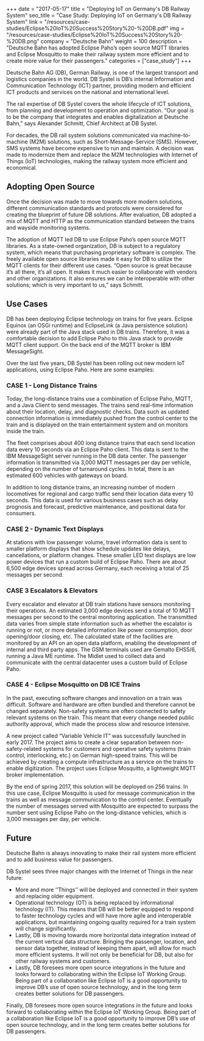 +++
date = "2017-05-17"
title = "Deploying IoT on Germany's DB Railway System"
seo_title = "Case Study: Deploying IoT on Germany's DB Railway System"
link = "/resources/case-studies/Eclipse%20IoT%20Success%20Story%20-%20DB.pdf"
img = "/resources/case-studies/Eclipse%20IoT%20Success%20Story%20-%20DB.png"
company = "Deutsche Bahn"
weight = 100
description = "Deutsche Bahn has adopted Eclipse Paho’s open source MQTT libraries and Eclipse Mosquitto to make their railway system more efficient and to create more value for their passengers."
categories = ["case_study"]
+++
<div class="row">
    <div class="col-md-12">

<p>Deutsche Bahn AG (DB), German Railway, is one of the largest transport and logistics companies in the world. DB Systel is DB&rsquo;s internal Information and Communication Technology (ICT) partner, providing modern and efficient ICT products and services on the national and international level.&nbsp;</p>
<p>The rail expertise of DB Systel covers the whole lifecycle of ICT solutions, from planning and development to operation and optimization. &ldquo;Our goal is to be the company that integrates and enables digitalization at Deutsche Bahn,&rdquo; says Alexander Schmitt, Chief Architect at DB Systel.</p>
<p>For decades, the DB rail system solutions communicated via machine-to-machine (M2M) solutions, such as Short-Message-Service (SMS). However, SMS systems have become expensive to run and maintain. A decision was made to modernize them and replace the M2M technologies with Internet of Things (IoT) technologies, making the railway system more efficient and economical.</p>

<h2 class="purple">
Adopting Open Source 
</h2>

<p>Once the decision was made to move towards more modern solutions, different communication standards and protocols were considered for creating the blueprint of future DB solutions. After evaluation, DB adopted a mix of MQTT and HTTP as the communication standard between the trains and wayside monitoring systems. </p>
<p>The adoption of MQTT led DB to use Eclipse Paho&rsquo;s open source MQTT libraries. As a state-owned organization, DB is subject to a regulatory system, which means that purchasing proprietary software is complex. The freely available open source libraries made it easy for DB to utilize the MQTT clients for their different use cases. &ldquo;Open source is great because it&rsquo;s all there, it&rsquo;s all open. It makes it much easier to collaborate with vendors and other organizations. It also ensures we can be interoperable with other solutions; which is very important to us,&rdquo; says Schmitt.&nbsp;</p>

<h2 class="purple">
    Use Cases
</h2>

<p>DB has been deploying Eclipse technology on trains for five years. Eclipse Equinox (an OSGi runtime) and EclipseLink (a Java persistence solution) were already part of the Java stack used in DB trains. Therefore, it was a comfortable decision to add Eclipse Paho to this Java stack to provide MQTT client support. On the back end of the MQTT broker is IBM MessageSight.</p>
<p>Over the last five years, DB Systel has been rolling out new modern IoT applications, using Eclipse Paho. Here are some examples:</p>


<h3 class="purple">
CASE 1 - Long Distance Trains
</h3>



<p>Today, the long-distance trains use a combination of Eclipse Paho, MQTT, and a Java Client to send messages. The trains send real-time information about their location, delay, and diagnostic checks. Data such as updated connection information is immediately pushed from the control center to the train and is displayed on the train entertainment system and on monitors inside the train.</p>
<p>The fleet comprises about 400 long distance trains that each send location data every 10 seconds via an Eclipse Paho client. This data is sent to the IBM MessageSight server running in the DB data center. The passenger information is transmitted via 3,000 MQTT messages per day per vehicle, depending on the number of turnaround cycles. In total, there is an estimated 600 vehicles with gateways on board.</p>
<p>In addition to long distance trains, an increasing number of modern locomotives for regional and cargo traffic send their location data every 10 seconds. This data is used for various business cases such as delay prognosis and forecast, predictive maintenance, and positional data for consumers.</p>

<h3 class="purple">
CASE 2 - Dynamic Text Displays
</h3>

<p>At stations with low passenger volume, travel information data is sent to smaller platform displays that show schedule updates like delays, cancellations, or platform changes. These smaller LED text displays are low power devices that run a custom build of Eclipse Paho. There are about 6,500 edge devices spread across Germany, each receiving a total of 25 messages per second.</p>

<h3 class="purple">
CASE 3 Escalators &amp; Elevators
</h3>

<p>Every escalator and elevator at DB train stations have sensors monitoring their operations. An estimated 3,000 edge devices send a total of 10 MQTT messages per second to the central monitoring application. The transmitted data varies from simple state information such as whether the escalator is running or not, or more detailed information like power consumption, door opening/door closing, etc. The calculated state of the facilities are monitored by an API on an open data platform, enabling the development of internal and third party apps. The GSM terminals used are Gemalto EHS5/6, running a Java ME runtime. The Midlet used to collect data and communicate with the central datacenter uses a custom build of Eclipse Paho.</p>


<h3 class="purple">
CASE 4 - Eclipse Mosquitto on DB ICE Trains</h3>

<p>In the past, executing software changes and innovation on a train was difficult. Software and hardware are often bundled and therefore cannot be changed separately. Non-safety systems are often connected to safety relevant systems on the train. This meant that every change needed public authority approval, which made the process slow and resource intensive.</p>

<p>A new project called &ldquo;Variable Vehicle IT&rdquo; was successfully launched in early 2017. The project aims to create a clear separation between non-safety-related systems for customers and operative safety systems (train control, interlocking, etc.) on German high-speed trains. This will be achieved by creating a compute infrastructure as a service on the trains to enable digitization. The project uses Eclipse Mosquitto, a lightweight MQTT broker implementation. </p>

<p>By the end of spring 2017, this solution will be deployed on 256 trains. In this use case, Eclipse Mosquitto is used for message communication in the trains as well as message communication to the control center. Eventually the number of messages served with Mosquitto are expected to surpass the number sent using Eclipse Paho on the long-distance vehicles, which is 3,000 messages per day, per vehicle.</p>

<h2 class="purple">
    Future
</h2>

<p>Deutsche Bahn is always innovating to make their rail system more efficient and to add business value for passengers.</p>
<p>DB Systel sees three major changes with the Internet of Things in the near future: </p>

<ul>

<li>More and more &lsquo;&rsquo;Things&rsquo;&rsquo; will be deployed and connected in their system and replacing older equipment. </li>

<li>Operational technology (OT) is being replaced by informational technology (IT). This means that DB will be better equipped to respond to faster technology cycles and will have more agile and interoperable applications, but maintaining ongoing quality required for a train system will change significantly.</li>

<li>Lastly, DB is moving towards more horizontal data integration instead of the current vertical data structure. Bringing the passenger, location, and sensor data together, instead of keeping them apart, will allow for much more efficient systems. It will not only be beneficial for DB, but also for other railway systems and customers.</li>

<li>Lastly, DB foresees more open source integrations in the future and looks forward to collaborating within the Eclipse IoT Working Group. Being part of a collaboration like Eclipse IoT is a good opportunity to improve DB&rsquo;s use of open source technology, and in the long term creates better solutions for DB passengers.</li>

</ul>

<p>
Finally, DB foresees more open source integrations in the future and looks forward to collaborating within the Eclipse IoT Working Group. Being part of a collaboration like Eclipse IoT is a good opportunity to improve DB’s use of open source technology, and in the long term creates better solutions for DB passengers.
</p>

</div>
</div>